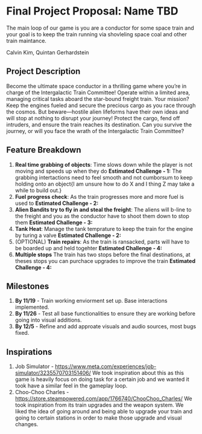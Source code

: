 # Final Project Proposal: Name TBD

The main loop of our game is you are a conductor for some space train and your goal is to keep the train running via shovleling space coal and other train maintance.

Calvin Kim, Quintan Gerhardstein

## Project Description

Become the ultimate space conductor in a thrilling game where you’re in charge of the Intergalactic Train Committee! Operate within a limited area, managing critical tasks aboard the star-bound freight train. Your mission? Keep the engines fueled and secure the precious cargo as you race through the cosmos. But beware—hostile alien lifeforms have their own ideas and will stop at nothing to disrupt your journey! Protect the cargo, fend off intruders, and ensure the train reaches its destination. Can you survive the journey, or will you face the wrath of the Intergalactic Train Committee?

## Feature Breakdown

1. **Real time grabbing of objects**: Time slows down while the player is not moving and speeds up when they do
   **Estimated Challenge - 1:** The grabbing intertactions need to feel smooth and not cumborsum to keep holding onto an object{I am unsure how to do X and I thing Z may take a while to build out.}
2. **Fuel progress check**: As the train progresses more and more fuel is used to
       **Estimated Challenge - 2:**
3. **Alien Bandits try to fly in and steal the freight**: The aliens will b-line to the freight and you as the conductor have to shoot them down to stop them
   **Estimated Challenge - 3:**
4. **Tank Heat**: Manage the tank temprature to keep the train for the engine by turing a valve
   **Estimated Challenge - 2:**
5. (OPTIONAL) **Train repairs**: As the train is ransacked, parts will have to be boarded up and held togehter
   **Estimated Challenge - 4:**
6. **Multiple stops** The train has two stops before the final destinations, at theses stops you can purchace upgrades to improve the train
    **Estimated Challenge - 4:**

## Milestones

1. **By 11/19** - Train working enviorment set up. Base interactions implemented.
2. **By 11/26** - Test all base functionalities to ensure they are working before going into visual additions.
3. **By 12/5** - Refine and add approate visuals and audio sources, most bugs fixed.

## Inspirations 
1. Job Simulator - https://www.meta.com/experiences/job-simulator/3235570703151406/
We took inspiration about this as this game is heavily focus on doing task for a certain job and we wanted it took have a similar feel in the gameplay loop.
2. Choo-Choo Charles - https://store.steampowered.com/app/1766740/ChooChoo_Charles/
We took inspiration from its train upgrades and the weapon system. We liked the idea of going around and being able to upgrade your train and going to certain stations in order to make those upgrade and visual changes.
